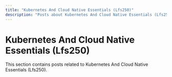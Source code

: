 ```yaml
---
title: "Kubernetes And Cloud Native Essentials (Lfs250)"
description: "Posts about Kubernetes And Cloud Native Essentials (Lfs250)"
---
```


# Kubernetes And Cloud Native Essentials (Lfs250)

This section contains posts related to Kubernetes And Cloud Native Essentials (Lfs250).
